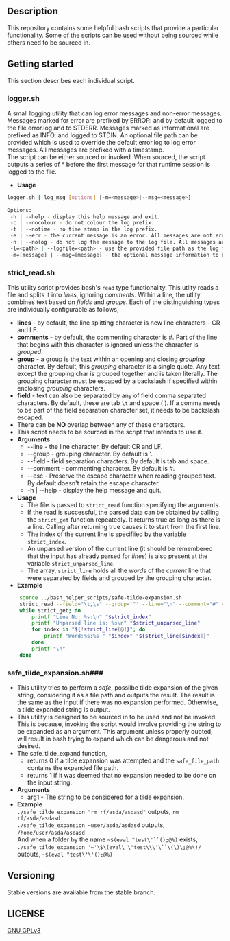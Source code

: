 ## Description ##
  This repository contains some helpful bash scripts that provide a particular functionality. Some of the scripts can be used without being sourced while others need to be sourced in.
  
## Getting started ##
  This section describes each individual script.

### logger.sh  ###
  A small logging utility that can log error messages and non-error messages. Messages marked for error are prefixed by ERROR: and by default logged to the file error.log and to STDERR. Messages marked as informational are prefixed as INFO: and logged to STDIN. An optional file path can be provided which is used to override the default error.log to log error messages. All messages are prefixed with a timestamp.  
  The script can be either sourced or invoked. When sourced, the script outputs a series of * before the first message for that runtime session is logged to the file.
  * **Usage**
``` bash
logger.sh | log_msg [options] [-m=<message>|--msg=<message>]
	
Options:
 -h | --help - display this help message and exit.
 -c | --nocolour - do not colour the log prefix.
 -t | --notime - no time stamp in the log prefix.
 -e | --err - the current message is an error. All messages are not error by default.
 -n | --nolog - do not log the message to the log file. All messages are logged by default.
 -l=<path> | --logfile=<path> - use the provided file path as the log file. By default, the file is error.log
 -m=[message] | --msg=[message] - the optional message information to be logged. An empty message causes a new line to be output.
```
	  
### strict_read.sh ###
  This utility script provides bash's `read` type functionality. This utlity reads a file and splits it into *lines*, ignoring *comments*. Within a line, the utlity combines text based on *fields* and *groups*. Each of the distinguishing types are individually configurable as follows,
  * **lines** - by default, the line splitting character is new line characters - CR and LF.
  * **comments** - by default, the commenting character is #. Part of the line that begins with this character is ignored unless the character is *grouped*.
  * **group** - a group is the text within an opening and closing *grouping* character. By default, this *grouping* character is a single quote. Any text except the grouping char is grouped together and is taken literally. The grouping character must be escaped by a backslash if specified within enclosing *grouping* characters.
  * **field** - text can also be separated by any of field comma separated characters. By default, these are tab `\t` and space ( ). If a comma needs to be part of the field separation character set, it needs to be backslash escaped.
  * There can be **NO** overlap between any of these characters.
  * This script needs to be sourced in the script that intends to use it.
  * **Arguments**
	  * --line - the line character. By default CR and LF.
	  * --group - grouping character. By default is '.
	  * --field - field separation characters. By default is tab and space.
	  * --comment - commenting character. By default is #.
	  * --esc - Preserve the escape character when reading grouped text. By default doesn't retain the escape character.
	  * -h | --help - display the help message and quit.
  * **Usage**
	* The file is passed to `strict_read` function specifying the arguments.
	* If the read is successful, the parsed data can be obtained by calling the `strict_get` function repeatedly. It returns true as long as there is a line. Calling after returning true causes it to start from the first line.
	* The index of the current line is specifiied by the variable `strict_index`.
	* An unparsed version of the current line (it should be remembered that the input has already parsed for *lines*) is also present at the variable `strict_unparsed_line`.
	* The array, `strict_line` holds all the *words* of the *current* line that were separated by fields and grouped by the grouping character.
  * **Example**	
``` bash
	source ../bash_helper_scripts/safe-tilde-expansion.sh
	strict_read --field="\t,\s" --group='"' --line="\n" --comment="#" < afile
	while strict_get; do
		printf "Line No: %s:\n" "$strict_index"
		printf "Unparsed line is: %s\n" "$strict_unparsed_line"
		for index in "${!strict_line[@]}"; do
			printf "Word:%s:%s " "$index" "${strict_line[$index]}"
		done
		printf "\n"
	done
```

###  safe_tilde_expansion.sh###
  * This utility tries to perform a *safe*, possilbe tilde expansion of the given string, considering it as a file path and outputs the result. The result is the same as the input if there was no expansion performed. Otherwise, a tilde expanded string is output.
  * This utility is designed to be sourced in to be used and not be invoked. This is because, invoking the script would involve providing the string to be expanded as an argument. This argument unless properly quoted, will result in bash trying to expand which can be dangerous and not desired.
  * The safe_tilde_expand function, 
      * returns 0 if a tilde expansion was attempted and the `safe_file_path` contains the expanded file path.
      * returns 1 if it was deemed that no expansion needed to be done on the input string.
  * **Arguments**
	  * arg1 - The string to be considered for a tilde expansion.
  * **Example**  
  	  `./safe_tilde_expansion "rm rf/asda/asdasd"` outputs, `rm rf/asda/asdasd`  
	  `./safe_tilde_expansion ~user/asda/asdasd` outputs, `/home/user/asda/asdasd`  
	  And when a folder by the name `~$(eval "test\'``();@%)` exists,  
	  `./safe_tilde_expansion '~'\$\(eval\ \"test\\\'\``\(\)\;@%\)/` outputs, `~$(eval "test\'\'();@%)`  
	  
## Versioning ##
  Stable versions are available from the stable branch.
  
## LICENSE ##

[GNU GPLv3](https://www.gnu.org/licenses/gpl-3.0.en.html)
	
